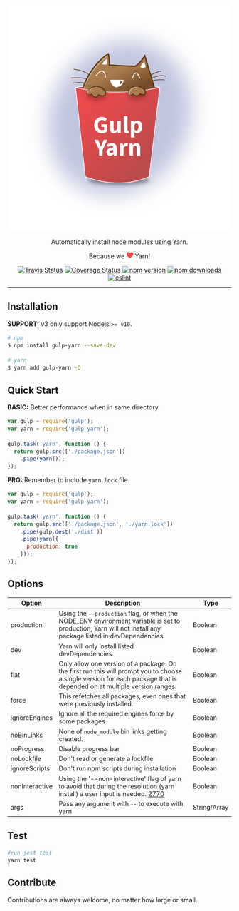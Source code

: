 <p align="center">
  <a href="https://github.com/warapitiya/gulp-yarn">
    <img alt="Gulp-Yarn" src="https://github.com/warapitiya/assets/blob/master/gulp-yarn.png?raw=true" width="546">
  </a>
</p>

<p align="center">
  Automatically install node modules using Yarn.
</p>
<p  align="center">
Because we <img alt="emoji=heart" src="https://github.com/warapitiya/assets/blob/master/heart-emoji.png?raw=true" width="15"> Yarn!</p>

<p align="center">
  <a href="https://travis-ci.org/warapitiya/gulp-yarn"><img alt="Travis Status" src="https://travis-ci.org/warapitiya/gulp-yarn.svg?branch=master"></a>
  <a href='https://coveralls.io/github/warapitiya/gulp-yarn?branch=master'><img src='https://coveralls.io/repos/github/warapitiya/gulp-yarn/badge.svg?branch=master' alt='Coverage Status' /></a>
  <a href="https://www.npmjs.com/package/gulp-yarn"><img src="https://img.shields.io/npm/v/gulp-yarn.svg" alt="npm version"></a>
  <a href="https://www.npmjs.com/package/gulp-yarn"><img src="https://img.shields.io/npm/dt/gulp-yarn.svg" alt="npm downloads"></a>
  <a href="https://eslint.org"><img src="https://img.shields.io/badge/code%20style-eslint-blue" alt="eslint"></a>
</p>

---

## Installation

**SUPPORT:** v3 only support Nodejs `>= v10`.

```bash
# npm
$ npm install gulp-yarn --save-dev

# yarn
$ yarn add gulp-yarn -D
```

## Quick Start

**BASIC:** Better performance when in same directory.

```javascript
var gulp = require('gulp');
var yarn = require('gulp-yarn');

gulp.task('yarn', function () {
  return gulp.src(['./package.json'])
    .pipe(yarn());
});

```

**PRO:** Remember to include `yarn.lock` file.

```javascript
var gulp = require('gulp');
var yarn = require('gulp-yarn');

gulp.task('yarn', function () {
  return gulp.src(['./package.json', './yarn.lock'])
    .pipe(gulp.dest('./dist'))
    .pipe(yarn({
      production: true
    }));
});
```

## Options

| Option        | Description                                                                                                                                                            | Type    |
|---------------|------------------------------------------------------------------------------------------------------------------------------------------------------------------------|---------|
| production    | Using the `--production` flag, or when the NODE_ENV environment variable is set to production, Yarn will not install any package listed in devDependencies.            | Boolean |
| dev           | Yarn will only install listed devDependencies.                                                                                                                         | Boolean |
| flat          | Only allow one version of a package. On the first run this will prompt you to choose a single version for each package that is depended on at multiple version ranges. | Boolean |
| force         | This refetches all packages, even ones that were previously installed.                                                                                                 | Boolean |
| ignoreEngines | Ignore all the required engines force by some packages.                                                                                                                | Boolean |
| noBinLinks    | None of `node_module` bin links getting created.                                                                                                                       | Boolean |
| noProgress    | Disable progress bar                                                                                                                                                   | Boolean |
| noLockfile    | Don't read or generate a lockfile                                                                                                                                      | Boolean |
| ignoreScripts | Don't run npm scripts during installation                                                                                                                              | Boolean |
| nonInteractive| Using the '--non-interactive' flag of yarn to avoid that during the resolution (yarn install) a user input is needed. [2770](https://github.com/yarnpkg/yarn/pull/2770)| Boolean | 
| args          | Pass any argument with `--` to execute with yarn                                                                                                                       | String/Array |

## Test

```sh
#run jest test
yarn test
```

## Contribute

Contributions are always welcome, no matter how large or small.
